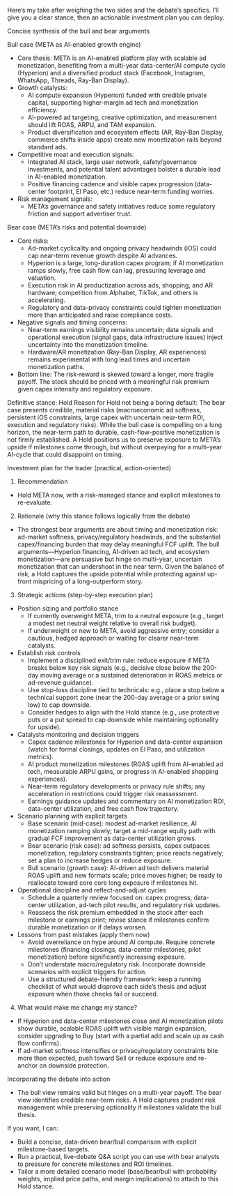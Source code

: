 Here’s my take after weighing the two sides and the debate’s specifics. I’ll give you a clear stance, then an actionable investment plan you can deploy.

Concise synthesis of the bull and bear arguments

Bull case (META as AI-enabled growth engine)
- Core thesis: META is an AI-enabled platform play with scalable ad monetization, benefiting from a multi-year data-center/AI compute cycle (Hyperion) and a diversified product stack (Facebook, Instagram, WhatsApp, Threads, Ray-Ban Display).
- Growth catalysts:
  - AI compute expansion (Hyperion) funded with credible private capital, supporting higher-margin ad tech and monetization efficiency.
  - AI-powered ad targeting, creative optimization, and measurement should lift ROAS, ARPU, and TAM expansion.
  - Product diversification and ecosystem effects (AR, Ray-Ban Display, commerce shifts inside apps) create new monetization rails beyond standard ads.
- Competitive moat and execution signals:
  - Integrated AI stack, large user network, safety/governance investments, and potential talent advantages bolster a durable lead in AI-enabled monetization.
  - Positive financing cadence and visible capex progression (data-center footprint, El Paso, etc.) reduce near-term funding worries.
- Risk management signals:
  - META’s governance and safety initiatives reduce some regulatory friction and support advertiser trust.

Bear case (META’s risks and potential downside)
- Core risks:
  - Ad-market cyclicality and ongoing privacy headwinds (iOS) could cap near-term revenue growth despite AI advances.
  - Hyperion is a large, long-duration capex program; if AI monetization ramps slowly, free cash flow can lag, pressuring leverage and valuation.
  - Execution risk in AI productization across ads, shopping, and AR hardware; competition from Alphabet, TikTok, and others is accelerating.
  - Regulatory and data-privacy constraints could tighten monetization more than anticipated and raise compliance costs.
- Negative signals and timing concerns:
  - Near-term earnings visibility remains uncertain; data signals and operational execution (signal gaps, data infrastructure issues) inject uncertainty into the monetization timeline.
  - Hardware/AR monetization (Ray-Ban Display, AR experiences) remains experimental with long lead times and uncertain monetization paths.
- Bottom line: The risk-reward is skewed toward a longer, more fragile payoff. The stock should be priced with a meaningful risk premium given capex intensity and regulatory exposure.

Definitive stance: Hold
Reason for Hold not being a boring default: The bear case presents credible, material risks (macroeconomic ad softness, persistent iOS constraints, large capex with uncertain near-term ROI, execution and regulatory risks). While the bull case is compelling on a long horizon, the near-term path to durable, cash-flow-positive monetization is not firmly established. A Hold positions us to preserve exposure to META’s upside if milestones come through, but without overpaying for a multi-year AI-cycle that could disappoint on timing.

Investment plan for the trader (practical, action-oriented)

1) Recommendation
- Hold META now, with a risk-managed stance and explicit milestones to re-evaluate.

2) Rationale (why this stance follows logically from the debate)
- The strongest bear arguments are about timing and monetization risk: ad-market softness, privacy/regulatory headwinds, and the substantial capex/financing burden that may delay meaningful FCF uplift. The bull arguments—Hyperion financing, AI-driven ad tech, and ecosystem monetization—are persuasive but hinge on multi-year, uncertain monetization that can undershoot in the near term. Given the balance of risk, a Hold captures the upside potential while protecting against up-front mispricing of a long-outperform story.

3) Strategic actions (step-by-step execution plan)
- Position sizing and portfolio stance
  - If currently overweight META, trim to a neutral exposure (e.g., target a modest net neutral weight relative to overall risk budget).
  - If underweight or new to META, avoid aggressive entry; consider a cautious, hedged approach or waiting for clearer near-term catalysts.
- Establish risk controls
  - Implement a disciplined exit/trim rule: reduce exposure if META breaks below key risk signals (e.g., decisive close below the 200-day moving average or a sustained deterioration in ROAS metrics or ad-revenue guidance).
  - Use stop-loss discipline tied to technicals: e.g., place a stop below a technical support zone (near the 200-day average or a prior swing low) to cap downside.
  - Consider hedges to align with the Hold stance (e.g., use protective puts or a put spread to cap downside while maintaining optionality for upside).
- Catalysts monitoring and decision triggers
  - Capex cadence milestones for Hyperion and data-center expansion (watch for formal closings, updates on El Paso, and utilization metrics).
  - AI product monetization milestones (ROAS uplift from AI-enabled ad tech, measurable ARPU gains, or progress in AI-enabled shopping experiences).
  - Near-term regulatory developments or privacy rule shifts; any acceleration in restrictions could trigger risk reassessment.
  - Earnings guidance updates and commentary on AI monetization ROI, data-center utilization, and free cash flow trajectory.
- Scenario planning with explicit targets
  - Base scenario (mid-case): modest ad-market resilience, AI monetization ramping slowly; target a mid-range equity path with gradual FCF improvement as data-center utilization grows.
  - Bear scenario (risk case): ad softness persists, capex outpaces monetization, regulatory constraints tighten; price reacts negatively; set a plan to increase hedges or reduce exposure.
  - Bull scenario (growth case): AI-driven ad tech delivers material ROAS uplift and new formats scale; price moves higher; be ready to reallocate toward core core long exposure if milestones hit.
- Operational discipline and reflect-and-adjust cycles
  - Schedule a quarterly review focused on: capex progress, data-center utilization, ad-tech pilot results, and regulatory risk updates.
  - Reassess the risk premium embedded in the stock after each milestone or earnings print; revise stance if milestones confirm durable monetization or if delays worsen.
- Lessons from past mistakes (apply them now)
  - Avoid overreliance on hype around AI compute. Require concrete milestones (financing closings, data-center milestones, pilot monetization) before significantly increasing exposure.
  - Don’t understate macro/regulatory risk. Incorporate downside scenarios with explicit triggers for action.
  - Use a structured debate-friendly framework: keep a running checklist of what would disprove each side’s thesis and adjust exposure when those checks fail or succeed.

4) What would make me change my stance?
- If Hyperion and data-center milestones close and AI monetization pilots show durable, scalable ROAS uplift with visible margin expansion, consider upgrading to Buy (start with a partial add and scale up as cash flow confirms).
- If ad-market softness intensifies or privacy/regulatory constraints bite more than expected, push toward Sell or reduce exposure and re-anchor on downside protection.

Incorporating the debate into action
- The bull view remains valid but hinges on a multi-year payoff. The bear view identifies credible near-term risks. A Hold captures prudent risk management while preserving optionality if milestones validate the bull thesis.

If you want, I can:
- Build a concise, data-driven bear/bull comparison with explicit milestone-based targets.
- Run a practical, live-debate Q&A script you can use with bear analysts to pressure for concrete milestones and ROI timelines.
- Tailor a more detailed scenario model (base/bear/bull with probability weights, implied price paths, and margin implications) to attach to this Hold stance.